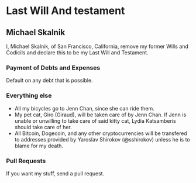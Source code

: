 # Last Will And testament 
## Michael Skalnik

I, Michael Skalnik, of San Francisco, California, remove my former Wills and Codicils and declare this to be my Last Will and Testament.

### Payment of Debts and Expenses

Default on any debt that is possible.

### Everything else

* All my bicycles go to Jenn Chan, since she can ride them.
* My pet cat, Giro (Giraud), will be taken care of by Jenn Chan. If Jenn is unable or unwilling to take care of said kitty cat, Lydia Katsamberis should take care of her.
* All Bitcoin, Dogecoin, and any other cryptocurrencies will be transfered to addresses provided by Yaroslav Shirokov (@sshirokov) unless he is to blame for my death.

### Pull Requests

If you want my stuff, send a pull request.
